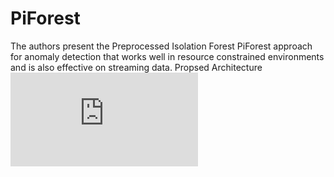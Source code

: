 # PiForest
The authors present the Preprocessed Isolation Forest PiForest approach for anomaly detection that works well in resource constrained environments and is also effective on streaming data.
Propsed Architecture
![alt text](https://github.com/jainsee24/PiForest/blob/main/Approach/jain3%20(2).pdf)

